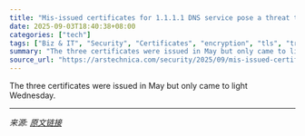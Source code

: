 ```yaml
---
title: "Mis-issued certificates for 1.1.1.1 DNS service pose a threat to the Internet"
date: 2025-09-03T18:40:38+08:00
categories: ["tech"]
tags: ["Biz & IT", "Security", "Certificates", "encryption", "tls", "transport layer security"]
summary: "The three certificates were issued in May but only came to light Wednesday."
source_url: "https://arstechnica.com/security/2025/09/mis-issued-certificates-for-1-1-1-1-dns-service-pose-a-threat-to-the-internet/"
---
```


The three certificates were issued in May but only came to light Wednesday.

---

*来源: [原文链接](https://arstechnica.com/security/2025/09/mis-issued-certificates-for-1-1-1-1-dns-service-pose-a-threat-to-the-internet/)*

